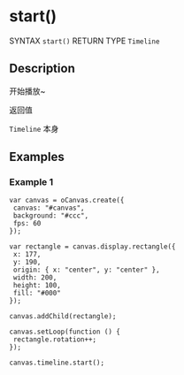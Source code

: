 # start()

SYNTAX `start()` RETURN TYPE `Timeline`

## Description

开始播放~

返回值

`Timeline` 本身

## Examples

### Example 1

```
var canvas = oCanvas.create({
 canvas: "#canvas",
 background: "#ccc",
 fps: 60
});

var rectangle = canvas.display.rectangle({
 x: 177,
 y: 190,
 origin: { x: "center", y: "center" },
 width: 200,
 height: 100,
 fill: "#000"
});

canvas.addChild(rectangle);

canvas.setLoop(function () {
 rectangle.rotation++;
});

canvas.timeline.start();
```
